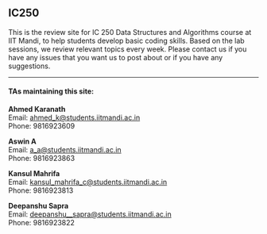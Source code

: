 IC250
------

This is the review site for IC 250 Data Structures and Algorithms course at IIT Mandi, to help students develop basic coding skills. Based on the lab sessions, we review relevant topics every week.
Please contact us if you have any issues that you want us to post about or if you have any suggestions.

***

#### TAs maintaining this site:

**Ahmed Karanath**  
Email: [ahmed_k@students.iitmandi.ac.in](mailto:ahmed_k@students.iitmandi.ac.in)  
Phone: 9816923609

**Aswin A**  
Email: [a_a@students.iitmandi.ac.in](mailto:a_a@students.iitmandi.ac.in)  
Phone: 9816923863

**Kansul Mahrifa**  
Email: [kansul_mahrifa_c@students.iitmandi.ac.in](mailto:kansul_mahrifa_c@students.iitmandi.ac.in)  
Phone: 9816923813

**Deepanshu Sapra**  
Email: [deepanshu__sapra@students.iitmandi.ac.in](mailto:deepanshu__sapra@students.iitmandi.ac.in)  
Phone: 9816923822
